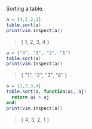 Sorting a table.

```lua
a = {4,3,2,1}
table.sort(a)
print(vim.inspect(a))
```
> { 1, 2, 3, 4 }


```lua
a = {"4", "3", "2", "1"}
table.sort(a)
print(vim.inspect(a))
```
> { "1", "2", "3", "4" }


```lua
a = {1,2,3,4}
table.sort(a, function(ai, aj)
  return ai > aj
end)
print(vim.inspect(a))
```
> { 4, 3, 2, 1 }
